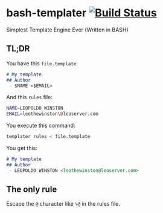 # bash-templater [![Build Status](https://travis-ci.org/vicentebolea/bash-templater.svg?branch=master)](https://travis-ci.org/vicentebolea/bash-templater)

Simplest Template Engine Ever (Written in BASH)

## TL;DR
You have this `file.template`:
```markdown
# My template
## Author
 - $NAME <$EMAIL>
```
And this `rules` file:
```bash
NAME=LEOPOLDO WINSTON
EMAIL=leothewinston\@leoserver.com
```

You execute this command:
```bash
templater rules < file.template
```

You get this:
```markdown
# My template
## Author
 - LEOPOLDO WINSTON <leothewinston@leoserver.com>
```
## The only rule

Escape the `@` character like `\@` in the rules file.
